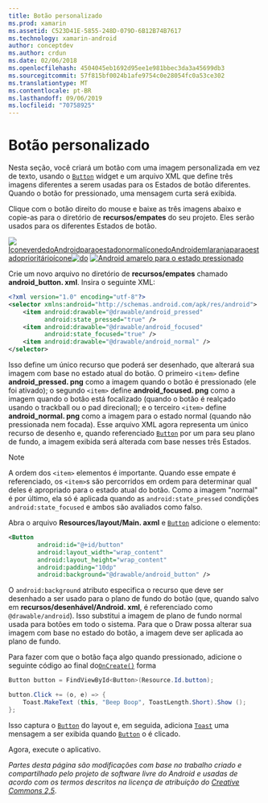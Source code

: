 ```yaml
---
title: Botão personalizado
ms.prod: xamarin
ms.assetid: C523D41E-5855-248D-079D-6B12B74B7617
ms.technology: xamarin-android
author: conceptdev
ms.author: crdun
ms.date: 02/06/2018
ms.openlocfilehash: 4504045eb1692d95ee1e981bbec3da3a45699db3
ms.sourcegitcommit: 57f815bf0024b1afe9754c0e28054fc0a53ce302
ms.translationtype: MT
ms.contentlocale: pt-BR
ms.lasthandoff: 09/06/2019
ms.locfileid: "70758925"
---
```

# <a name="custom-button"></a>Botão personalizado

Nesta seção, você criará um botão com uma imagem personalizada em vez de texto, usando o [`Button`](xref:Android.Widget.Button) widget e um arquivo XML que define três imagens diferentes a serem usadas para os Estados de botão diferentes. Quando o botão for pressionado, uma mensagem curta será exibida.

Clique com o botão direito do mouse e baixe as três imagens abaixo e copie-as para o diretório de **recursos/empates** do seu projeto. Eles serão usados para os diferentes Estados de botão.

 [ ![](custom-button-images/android-focused.png)](custom-button-images/android-focused.png#lightbox) [ ÍconeverdedoAndroidparaoestadonormalíconedoAndroidemlaranjaparaoestadoprioritárioícone![do](custom-button-images/android-normal.png)](custom-button-images/android-normal.png#lightbox) [ ![Android amarelo para o estado pressionado](custom-button-images/android-pressed.png)](custom-button-images/android-pressed.png#lightbox)

Crie um novo arquivo no diretório de **recursos/empates** chamado **android_button. xml**. Insira o seguinte XML:

```xml
<?xml version="1.0" encoding="utf-8"?>
<selector xmlns:android="http://schemas.android.com/apk/res/android">
    <item android:drawable="@drawable/android_pressed"
          android:state_pressed="true" />
    <item android:drawable="@drawable/android_focused"
          android:state_focused="true" />
    <item android:drawable="@drawable/android_normal" />
</selector>
```

Isso define um único recurso que poderá ser desenhado, que alterará sua imagem com base no estado atual do botão. O primeiro `<item>` define **android_pressed. png** como a imagem quando o botão é pressionado (ele foi ativado); o segundo `<item>` define **android_focused. png** como a imagem quando o botão está focalizado (quando o botão é realçado usando o trackball ou o pad direcional); e o terceiro `<item>` define **android_normal. png** como a imagem para o estado normal (quando não pressionada nem focada). Esse arquivo XML agora representa um único recurso de desenho e, quando referenciado [`Button`](xref:Android.Widget.Button) por um para seu plano de fundo, a imagem exibida será alterada com base nesses três Estados.

> [!NOTE]
> A ordem dos `<item>` elementos é importante. Quando esse empate é referenciado, os `<item>`s são percorridos em ordem para determinar qual deles é apropriado para o estado atual do botão.
> Como a imagem "normal" é por último, ela só é aplicada quando as `android:state_pressed` condições `android:state_focused` e ambos são avaliados como falso.

Abra o arquivo **Resources/layout/Main. axml** e [`Button`](xref:Android.Widget.Button) adicione o elemento:

```xml
<Button
        android:id="@+id/button"
        android:layout_width="wrap_content"
        android:layout_height="wrap_content"
        android:padding="10dp"
        android:background="@drawable/android_button" />
```

O `android:background` atributo especifica o recurso que deve ser desenhado a ser usado para o plano de fundo do botão (que, quando salvo em **recursos/desenhável/Android. xml**, é referenciado como `@drawable/android`). Isso substitui a imagem de plano de fundo normal usada para botões em todo o sistema. Para que o Draw possa alterar sua imagem com base no estado do botão, a imagem deve ser aplicada ao plano de fundo.

Para fazer com que o botão faça algo quando pressionado, adicione o seguinte código ao final do[`OnCreate()`](xref:Android.App.Activity.OnCreate*)
forma

```csharp
Button button = FindViewById<Button>(Resource.Id.button);

button.Click += (o, e) => {
    Toast.MakeText (this, "Beep Boop", ToastLength.Short).Show ();
};
```

Isso captura o [`Button`](xref:Android.Widget.Button) do layout e, em seguida, adiciona [`Toast`](xref:Android.Widget.Toast) uma mensagem a ser exibida quando [`Button`](xref:Android.Widget.Button) o é clicado.

Agora, execute o aplicativo.

*Partes desta página são modificações com base no trabalho criado e compartilhado pelo projeto de software livre do Android e usadas de acordo com os termos descritos na licença de atribuição do*
[*Creative Commons 2,5*](http://creativecommons.org/licenses/by/2.5/).

